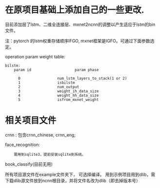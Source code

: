 # 在原项目基础上添加自己的一些更改.

目前添加层了lstm、二维全连接层、mxnet2ncnn的调整以产生适应于lstm的bin文件。

注：pytorch 的lstm权重存储顺序IFGO, mxnet框架是IGFO。可通过下面参数选定。

operation param weight table:
```
bilstm: 
	param id			        param phase	

	  0					num_lstm_layers_to_stack(1 or 2)  
	  1					isbilstm 
	  2					num_output
	  3					weight_ih_data_size
	  4					weight_hh_data_size     
	  5					isfrom_mxnet_weight
```
# 相关项目文件

crnn : 包含crnn_chinese, crnn_eng;

face_recognition: 
```
	需用到sqlite3，提前安装sqlite到系统。
```
book_classify(目前无用)

所有项目源文件在example文件夹下， 可选择编译。
用到示例项目用到dlib，需下载dlib源文件放到ncnn根目录，并将文件名改为dlib（即去掉版本号）
